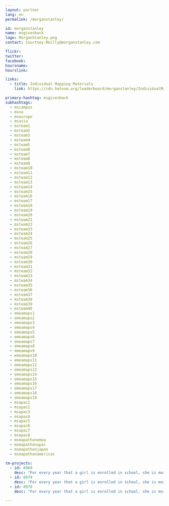 ```yaml
---
layout: partner
lang: en
permalink: /morganstanley/

id: morganstanley
name: msgivesback
logo: MorganStanley.png
contact: Courtney.Reilly@morganstanley.com

flickr: 
twitter: 
facebook: 
hoursname:
hourslink:

links:
  - title: Individual Mapping Materials
    link: https://cdn.hotosm.org/leaderboard/morganstanley/IndividualMappingMaterials.zip

primary-hashtag: msgivesback
subhashtags:
  - mscampus
  - msna
  - mseurope
  - msasia
  - msteam1
  - msteam2
  - msteam3
  - msteam4
  - msteam5
  - msteam6
  - msteam7
  - msteam8
  - msteam9
  - msteam10
  - msteam11
  - msteam12
  - msteam13
  - msteam14
  - msteam15
  - msteam16
  - msteam17
  - msteam18
  - msteam19
  - msteam20
  - msteam21
  - msteam22
  - msteam23
  - msteam24
  - msteam25
  - msteam26
  - msteam27
  - msteam28
  - msteam29
  - msteam30
  - msteam31
  - msteam32
  - msteam33
  - msteam34
  - msteam35
  - msteam36
  - msteam37
  - msteam38
  - msteam39
  - msteam40
  - emeamaps1
  - emeamaps2
  - emeamaps3
  - emeamaps4
  - emeamaps5
  - emeamaps6
  - emeamaps7
  - emeamaps8
  - emeamaps9
  - emeamaps10
  - emeamaps11
  - emeamaps12
  - emeamaps13
  - emeamaps14
  - emeamaps15
  - emeamaps16
  - emeamaps17
  - emeamaps18
  - emeamaps19
  - msapac1
  - msapac2
  - msapac3
  - msapac4
  - msapac5
  - msapac6
  - msapac7
  - msapac8
  - msmapathonemea
  - msmapathonapac
  - msmapathonjapan
  - msmapathonamericas
  
tm-projects:
  - id: 8969
    desc: "For every year that a girl is enrolled in school, she is more likely to avoid early marriage and to survive childbirth. She will be less likely to suffer domestic violence, or be trafficked, and will have a higher future income. She will have a smaller, healthier family and will be 50% more likely to immunize her kids."
  - id: 8979
    desc: "For every year that a girl is enrolled in school, she is more likely to avoid early marriage and to survive childbirth. She will be less likely to suffer domestic violence, or be trafficked, and will have a higher future income. She will have a smaller, healthier family and will be 50% more likely to immunize her kids."
  - id: 8970
    desc: "For every year that a girl is enrolled in school, she is more likely to avoid early marriage and to survive childbirth. She will be less likely to suffer domestic violence, or be trafficked, and will have a higher future income."

---
```

